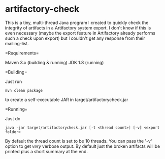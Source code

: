# artifactory-check
This is a tiny, multi-thread Java program I created to quickly check the integrity of artifacts in a Artifactory system export. I don't know if this is even necessary (maybe the export feature in Artifactory already performs such a check upon export) but I couldn't get any response from their mailing-list.

=Requirements=

Maven 3.x (building & running)
JDK 1.8 (running)

=Building=

Just run

```mvn clean package```

to create a self-executable JAR in target/artifactorycheck.jar

=Running=

Just do

```java -jar target/artifactorycheck.jar [-t <thread count>] [-v] <export folder>```

By default the thread count is set to be 10 threads. You can pass the '-v' option to get *very* verbose output. By default just  the broken artifacts will be printed plus a short summary at the end.
